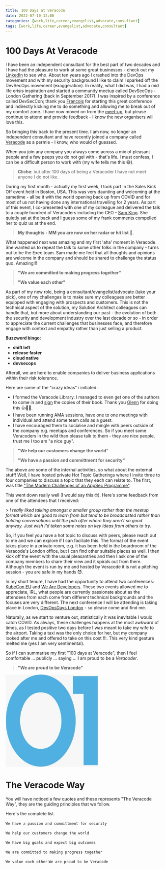 ```yaml
---
title: 100 Days at Veracode
date: 2022-07-10 12:00
categories: [work,life,career,evangelist,advocate,consultant]
tags: [work,life,career,evangelist,advocate,consultant]
---
```

# 100 Days At Veracode

I have been an independent consultant for the best part of two decades and I have had the pleasure to work at some great businesses - check out my [LinkedIn](https://www.linkedin.com/in/mman/) to see who.  About ten years ago I crashed into the DevOps movement and with my security background I like to claim I sparked off the DevSecOps movement (exaggeration).  In reality, what I did was, I had a mid life ~~crisis~~ inspiration and started a community meetup called DevSecOps - London Gathering (back in September 2017).  I was inspired by a conference called DevSecCon; thank you [Francois](https://www.linkedin.com/in/francoisraynaud/) for starting this great conference and indirectly kicking me to do something and allowing me to break out of my comfort zone.  I have now moved on from the [meet-up](https://dsolg.com/), but please continue to attend and provide feedback - I know the new organisers will love this.

So bringing this back to the present time.  I am now, no longer an independent consultant and have recently joined a company called [Veracode](https://www.veracode.com/) as a permie - I know, who would of guessed.

When you join any company you always come across a mix of pleasant people and a few peeps you do not gel with - that's life.  I must confess, I can be a difficult person to work with (my wife tells me this 😅).

> **Cliche**: but after 100 days of being a Veracoder I have not meet anyone I do not like.

During my first month - actually my first week, I took part in the Sales Kick Off event held in Boston, USA.  This was very daunting and welcoming at the sametime - all be it with the world opening back up from COVID and for most of us not having done any international travelling for 2 years.  As part of this event, I co-presented with one of my colleague and delivered the talk to a couple hundred of Veracoders including the CEO - [Sam King](https://www.linkedin.com/in/sam-king-0643726/).  She quietly sat at the back and I guess some of my frank comments compelled her to quiz us at the end.

> **My thoughts - MM you are now on her radar or hit list** 🤪.

What happened next was amazing and my first 'aha' moment in Veracode.  She wanted us to repeat the talk to some other folks in the company - turns out to be the Exec team.  Sam made me feel that all thoughts and opinions are welcome in the company and should be shared to challenge the status quo. Amazing!!!

> **"We are committed to making progress together"**
> 
> **"We value each other"**

As part of my new role, being a consultant/evangelist/advocate (take your pick), one of my challenges is to make sure my colleagues are better equipped with engaging with prospects and customers.  This is not the technical aspect of the solution, my Solution Architect colleagues can handle that, but more about understanding our past - the evolution of both the security and development industry over the last decade or so - in order to appreciate the current challenges that businesses face, and therefore engage with context and empathy rather than just selling a product.  

**Buzzword bingo:**
- **shift left**
- **release faster**
- **cloud native**
- **devsecops**

Afterall, we are here to enable companies to deliver business applications within their risk tolerance.

Here are some of the "crazy ideas" i initiated:
- I formed the Veracode Library.  I managed to even get one of the authors to come in and [sign](https://www.linkedin.com/posts/mman_devsecops-security-continuouslearning-activity-6935192611116752897-AnGd?) the copies of their book.  Thank you [Glenn](https://www.linkedin.com/in/glennwilson/) for doing this 👍🙏🤝.
- I have been running AMA sessions, have one to one meetings with individual and attend some team calls as a guest.
- I have encouraged them to socialise and mingle with peers outside of the company e.g. meetups and conferences.  So if you meet some Veracoders in the wild than please talk to them - they are nice people, trust me I too am "a nice guy".

> **"We help our customers change the world"**
> 
> **"We have a passion and committment for security"**

The above are some of the internal activities, so what about the external stuff!  Well, I have hosted private Hot Topic Gatherings where I invite three to four companies to discuss a topic that they each can relate to.  The first, was title ["The Modern Challenges of an AppSec Programme"](https://www.linkedin.com/posts/mman_devsecops-appsec-security-activity-6930430078417833984-z0YU?).

This went down really well (I would say this 🤓). Here's some feedback from one of the attendees that I received:

&gt; _I really liked talking amongst a smaller group rather than the meetup format which are good to learn from but tend to be broadcasted rather than holding conversations until the pub after where they aren't so good anyway. Just wish I'd taken some notes on key ideas from others to try._

So, if you feel you have a hot topic to discuss with peers, please reach out to me and we can explore if I can faciliate this.  The format of the event takes place in a private room, e.g. it has been held in the boardroom of the Veracode's London office, but I can find other suitable places as well. I then kick off the event with the usual pleasantries and then I ask one of the company members to share their view and it spirals out from there.  Although the event is run by me and hosted by Veracode it is not a pitching session - you are safe in my hands 😈.


In my short tenure, I have had the opportunity to attend two conferences: [KubeCon EU](https://dsotraining.github.io/posts/KubeCon-EU-2022-IRL/) and [We Are Developers](https://www.linkedin.com/posts/mman_security-devsecops-activity-6942383351907430400-otFf?utm_source=linkedin_share&utm_medium=member_desktop_web). These two events allowed me to appreciate, IRL, what people are currently passionate about as the attendees from each come from different technical backgrounds and the focuses are very different.  The next conference I will be attending is taking place in London, [DevOpsDays London](https://devopsdays.org/events/2022-london/welcome/) - so please come and find me.

Naturally, as we start to venture out, statistically it was inevitable I would catch COVID.  As always, these challenges happens at the most awkward of times, as I tested positive two days before I was meant to take my wife to the airport.  Taking a taxi was the only choice for her, but my company looked after me and offered to take on this cost !!!. This very kind gesture melted me (yes I am very sentimental).

So if I can summarise my first "100 days at Veracode", then I feel comfortable ... publicly ... saying ... I am proud to be a _Veracoder_.

> **"We are proud to be Veracode"**


<img src="/assets/01.jpeg"
    alt="Picture" 
    width="300" 
    height="300" 
    />


# The Veracode Way
You will have noticed a few quotes and these represents "The Veracode Way", they are the guiding principles that we follow.  

Here's the complete list.

`
We have a passion and committment for security
`

`
We help our customers change the world
`

`
We have big goals and expect big outcomes
`

`
We are committed to making progress together
`

`
We value each other
`
`
We are proud to be Veracode
`